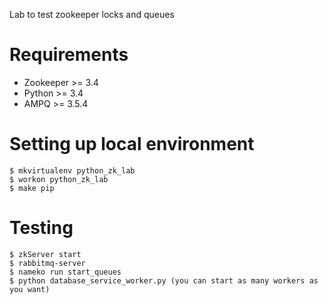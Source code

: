 Lab to test zookeeper locks and queues

Requirements
============

* Zookeeper >= 3.4
* Python >= 3.4
* AMPQ >= 3.5.4

Setting up local environment
=============================

    $ mkvirtualenv python_zk_lab
    $ workon python_zk_lab
    $ make pip


Testing
=======

    $ zkServer start
    $ rabbitmq-server
    $ nameko run start_queues
    $ python database_service_worker.py (you can start as many workers as you want)
